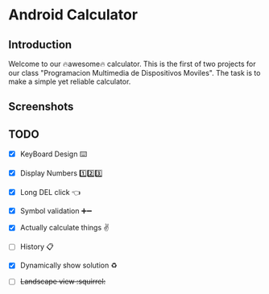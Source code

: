 # Android Calculator
## Introduction 
Welcome to our :fire:awesome:fire: calculator. This is the first of two projects for our class "Programacion Multimedia de Dispositivos Moviles". The task is to make a simple yet reliable calculator.

## Screenshots

## TODO
- [x] KeyBoard Design :keyboard:
- [x] Display Numbers :one::two::three:
- [x] Long DEL click :point_left:
- [x] Symbol validation :heavy_plus_sign::heavy_minus_sign:
- [x] Actually calculate things :v:
- [ ] History :clipboard:
- [x] Dynamically show solution :recycle:
- [ ] ~~Landscape view :squirrel:~~



